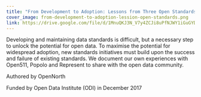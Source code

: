 ```yaml
---
title: "From Development to Adoption: Lessons from Three Open Standards"
cover_image: from-development-to-adoption-lession-open-standards.png
link: https://drive.google.com/file/d/1MnuQKJ3N_V7y4ZCJi8uPfNJWY1iGuGYD/view
---
```

Developing and maintaining data standards is difficult, but a necessary step to unlock the potential for open data. To maximise the potential for widespread adoption, new standards initiatives must build upon the success and failure of existing standards. We document our own experiences with Open511, Popolo and Represent to share with the open data community.

Authored by OpenNorth

Funded by Open Data Institute (ODI) in December 2017
